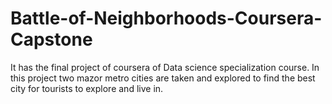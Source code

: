 # Battle-of-Neighborhoods-Coursera-Capstone
It has the final project of coursera of Data science specialization course. In this project two mazor metro cities are taken and explored to find the best city for tourists to explore and live in.
